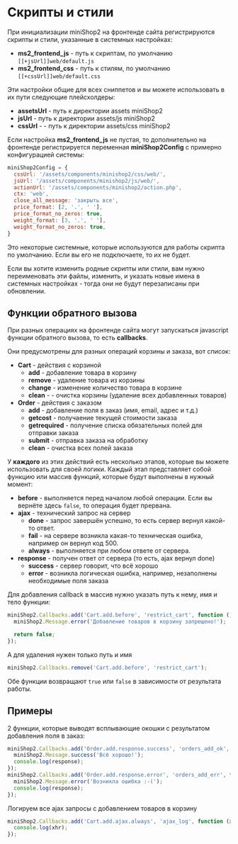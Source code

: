 # Скрипты и стили

При инициализации miniShop2 на фронтенде сайта регистрируются скрипты и стили, указанные в системных настройках:

- **ms2_frontend_js** - путь к скриптам, по умолчанию `[[+jsUrl]]web/default.js`
- **ms2_frontend_css** - путь к стилям, по умолчанию `[[+cssUrl]]web/default.css`

Эти настройки общие для всех сниппетов и вы можете использовать в их пути следующие плейсхолдеры:

- **assetsUrl** - путь к директории assets miniShop2
- **jsUrl** - путь к директории assets/js miniShop2
- **cssUrl** - - путь к директории assets/css miniShop2

Если настройка **ms2_frontend_js** не пустая, то дополнительно на фронтенде регистрируется переменная **miniShop2Config** с примерно конфигурацией системы:

```js
miniShop2Config = {
  cssUrl: '/assets/components/minishop2/css/web/',
  jsUrl: '/assets/components/minishop2/js/web/',
  actionUrl: '/assets/components/minishop2/action.php',
  ctx: 'web',
  close_all_message: 'закрыть все',
  price_format: [2, '.', ' '],
  price_format_no_zeros: true,
  weight_format: [3, '.', ' '],
  weight_format_no_zeros: true,
}
```

Это некоторые системные, которые используются для работы скрипта по умолчанию. Если вы его не подключаете, то их не будет.

Если вы хотите изменить родные скрипты или стили, вам нужно переименовать эти файлы, изменить, и указать новые имена в системных настройках - тогда они не будут перезаписаны при обновлении.

## Функции обратного вызова

При разных операциях на фронтенде сайта могут запускаться javascript функции обратного вызова, то есть **callbacks**.

Они предусмотрены для разных операций корзины и заказа, вот список:

- **Cart** - действия с корзиной
  - **add** - добавление товара в корзину
  - **remove** - удаление товара из корзины
  - **change** - изменение количество товара в корзине
  - **clean** - - очистка корзины (удаление всех добавленных товаров)
- **Order** - действия с заказом
  - **add** - добавление поля в заказ (имя, email, адрес и т.д.)
  - **getcost** - получаение текущей стоимости заказа
  - **getrequired** - получение списка обязательных полей для отправки заказа
  - **submit** - отправка заказа на обработку
  - **clean** - очистка всех полей заказа

У **каждого** из этих действий есть несколько этапов, которые вы можете использовать для своей логики.
Каждый этап представляет собой функцию или массив функций, которые будут выполнены в нужный момент:

- **before** - выполняется перед началом любой операции. Если вы вернёте здесь `false`, то операция будет прервана.
- **ajax** - технический запрос на сервер
  - **done** - запрос завершён успешно, то есть сервер вернул какой-то ответ.
  - **fail** - на сервере возникла какая-то техническая ошибка, например он вернул код 500.
  - **always** - выполняется при любом ответе от сервера.
- **response** - получен ответ от сервера (то есть, ajax вернул done)
  - **success** - сервер говорит, что всё хорошо
  - **error** - возникла логическая ошибка, например, незаполнены необходимые поля заказа

Для добавления callback в массив нужно указать путь к нему, имя и тело функции:

```js
miniShop2.Callbacks.add('Cart.add.before', 'restrict_cart', function () {
  miniShop2.Message.error('Добавление товаров в корзину запрещено!');

  return false;
});
```

А для удаления нужен только путь и имя

```js
miniShop2.Callbacks.remove('Cart.add.before', 'restrict_cart');
```

Обе функции возвращают `true` или `false` в зависимости от результата работы.

## Примеры

2 функции, которые выводят всплывающие окошки с результатом добавления поля в заказ:

```js
miniShop2.Callbacks.add('Order.add.response.success', 'orders_add_ok', function (response) {
  miniShop2.Message.success('Всё хорошо!');
  console.log(response);
});
miniShop2.Callbacks.add('Order.add.response.error', 'orders_add_err', function (response) {
  miniShop2.Message.error('Возникла ошибка :-(');
  console.log(response);
});
```

Логируем все ajax запросы с добавлением товаров в корзину

```js
miniShop2.Callbacks.add('Cart.add.ajax.always', 'ajax_log', function (xhr) {
  console.log(xhr);
});
```
